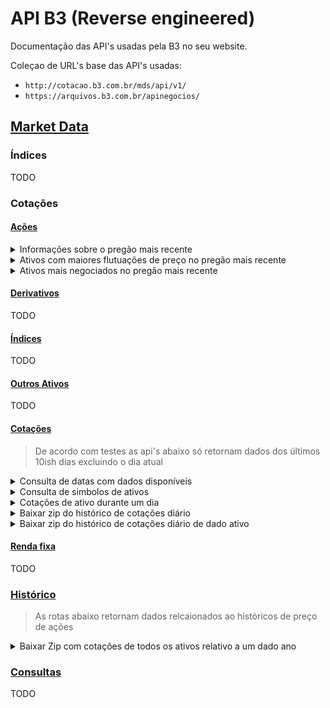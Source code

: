 # API B3 (Reverse engineered)

Documentação das API's usadas pela B3 no seu website.

Coleçao de URL's base das API's usadas:

- `http://cotacao.b3.com.br/mds/api/v1/`
- `https://arquivos.b3.com.br/apinegocios/`

## [Market Data](http://www.b3.com.br/pt_br/market-data-e-indices/)

### Índices
TODO

### Cotações

#### [Ações](http://www.b3.com.br/pt_br/market-data-e-indices/servicos-de-dados/market-data/cotacoes/)

<details>
<summary>Informações sobre o pregão mais recente</summary>
<p>

__Descrição:__ Retorna dados do pregão mais recente.

__URL:__ `http://cotacao.b3.com.br/mds/api/v1/TradingFloorInfo`

__Método:__ `GET`

__Tipo de retorno:__ `application/json`

__Exemplo:__
```shell
curl http://cotacao.b3.com.br/mds/api/v1/TradingFloorInfo
```
```json
{
  "BizSts": {
    "cd": "OK"
  },
  "Msg": {
    "dtTm": "2020-04-24T18:23:06Z"
  },
  "TradgFlr": {
    "TradgFlrSts": {
      "desc": "E"
    },
    "grssAmt": 37812848269.99,
    "qty": 5891015
  }
}
```

__Descrição de campos:__
- `.BizSts.cd`: `string`
  > Algum tipo de indicador de estado da API, talvez indique que a API conseguiu responder com sucesso
- `.Msg.dtTm`: `string`
  > Data do pregão
- `.TradgFlr.TradgFlrSts.desc`: `string`
  > Estado do pregão. Possíveis valores:
  >  - `E`: Pregão encerrado
  >  - _outros_: Pregão em andamento
- `.TradgFlr.grssAmt`: `float?`
  > Volume do pregão
- `.TradgFlr.qty`: `int?`
  > Quantidade (?) do pregão

</p>
</details>

<details>
<summary>Ativos com maiores flutuações de preço no pregão mais recente</summary>
<p>

__Descrição:__ Retorna dados dos 5 ativos com maiores altas e dos 5 ativos com maiores baixas do pregão mais recente.

__URL:__ `http://cotacao.b3.com.br/mds/api/v1/InstrumentPriceFluctuation/ibov`

__Método:__ `GET`

__Tipo de retorno:__ `application/json`

__Exemplo:__
```shell
curl http://cotacao.b3.com.br/mds/api/v1/InstrumentPriceFluctuation/ibov
```
```json
{
  "BizSts": {
    "cd": "OK"
  },
  "Msg": {
    "dtTm": "2020-04-26 20:08:36"
  },
  "SctyHghstIncrLst": [
    {
      "SctyQtn": {
        "curPrc": 38.99,
        "prcFlcn": 6.646608315098468
      },
      "symb": "SUZB3",
      "desc": "SUZANO S.A. ON      NM"
    },
    {
      "SctyQtn": {
        "curPrc": 17.3,
        "prcFlcn": 2.0047169811320753
      },
      "symb": "KLBN11",
      "desc": "KLABIN S/A  UNT     N2"
    },
    {
      "SctyQtn": {
        "curPrc": 29.85,
        "prcFlcn": 1.530612244897959
      },
      "symb": "BRAP4",
      "desc": "BRADESPAR   PN      N1"
    },
    {
      "SctyQtn": {
        "curPrc": 43.95,
        "prcFlcn": 1.011261778901402
      },
      "symb": "VALE3",
      "desc": "VALE        ON      NM"
    },
    {
      "SctyQtn": {
        "curPrc": 10.5,
        "prcFlcn": 0.28653295128939826
      },
      "symb": "MRFG3",
      "desc": "MARFRIG     ON      NM"
    }
  ],
  "SctyHghstDrpLst": [
    {
      "SctyQtn": {
        "curPrc": 14.26,
        "prcFlcn": -12.889431887599267
      },
      "symb": "AZUL4",
      "desc": "AZUL        PN      N2"
    },
    {
      "SctyQtn": {
        "curPrc": 25.05,
        "prcFlcn": -12.748171368861025
      },
      "symb": "ELET6",
      "desc": "ELETROBRAS  PNB     N1"
    },
    {
      "SctyQtn": {
        "curPrc": 12.22,
        "prcFlcn": -12.21264367816092
      },
      "symb": "CVCB3",
      "desc": "CVC BRASIL  ON      NM"
    },
    {
      "SctyQtn": {
        "curPrc": 22.11,
        "prcFlcn": -11.736526946107784
      },
      "symb": "ELET3",
      "desc": "ELETROBRAS  ON      N1"
    },
    {
      "SctyQtn": {
        "curPrc": 6.5,
        "prcFlcn": -11.684782608695652
      },
      "symb": "VVAR3",
      "desc": "VIAVAREJO   ON      NM"
    }
  ]
}
```

__Descrição de campos:__
- `.BizSts.cd`: `string`
  > Algum tipo de indicador de estado da API, talvez indique que a API conseguiu responder com sucesso
- `.Msg.dtTm`: `string`
  > Data correspondente a quando os dados foram consultados (Empiracamente parece ser só um Date.now() no lado do servidor)
- `.SctyHghstIncrLst`: `Object[5]`
  > Lista dos 5 ativos com as maiores altas nesse pregão(?)
- `.SctyHghstIncrLst[].SctyQtn.curPrc`: `float`
  > Preço atual de um dos ativos com maior alta nesse pregão(?)
- `.SctyHghstIncrLst[].SctyQtn.prcFlcn`: `float`
  > Flutuação no preço de um dos ativos com maior alta desde o ínicio do pregão(?)
- `.SctyHghstIncrLst[].symb`: `string`
  > Simbolo de um dos ativos com maior alta nesse pregão(?)
- `.SctyHghstIncrLst[].desc`: `string`
  > Descrição de um dos ativos com maior alta nesse pregão(?)
- `.SctyHghstDrpLst`: `Object[5]`
  > Lista dos 5 ativos com as maiores baixas nesse pregão(?)
- `.SctyHghstDrpLst[].SctyQtn.curPrc`: `float`
  > Preço atual de um dos ativos com maior baixas nesse pregão(?)
- `.SctyHghstDrpLst[].SctyQtn.prcFlcn`: `float`
  > Flutuação no preço de um dos ativos com maior baixas desde o ínicio do pregão(?)
- `.SctyHghstDrpLst[].symb`: `string`
  > Simbolo de um dos ativos com maior baixas nesse pregão(?)
- `.SctyHghstDrpLst[].desc`: `string`
  > Descrição de um dos ativos com maior baixas nesse pregão(?)

</p>
</details>

<details>
<summary>Ativos mais negociados no pregão mais recente</summary>
<p>

__Descrição:__ Retorna dados dos 5 ativos mais negociados do pregão mais recente.

__URL:__ `http://cotacao.b3.com.br/mds/api/v1/InstrumentTradeVolume/vista`

__Método:__ `GET`

__Tipo de retorno:__ `application/json`

__Exemplo:__
```shell
curl http://cotacao.b3.com.br/mds/api/v1/InstrumentTradeVolume/vista
```
```json
{
  "BizSts": {
    "cd": "OK"
  },
  "Msg": {
    "dtTm": "2020-04-26 20:46:21"
  },
  "Volume": [
    {
      "grossAmt": 2575586340,
      "pricVal": 16.2,
      "scty": {
        "symb": "PETR4",
        "desc": "PETROBRAS   PN      N2"
      }
    },
    {
      "grossAmt": 2379933959,
      "pricVal": 43.95,
      "scty": {
        "symb": "VALE3",
        "desc": "VALE        ON      NM"
      }
    },
    {
      "grossAmt": 1853217460,
      "pricVal": 24.78,
      "scty": {
        "symb": "BBAS3",
        "desc": "BRASIL      ON      NM"
      }
    },
    {
      "grossAmt": 1432158691,
      "pricVal": 21.18,
      "scty": {
        "symb": "ITUB4",
        "desc": "ITAUUNIBANCOPN      N1"
      }
    },
    {
      "grossAmt": 1377093003,
      "pricVal": 6.5,
      "scty": {
        "symb": "VVAR3",
        "desc": "VIAVAREJO   ON      NM"
      }
    }
  ]
}
```

__Descrição de campos:__
- `.BizSts.cd`: `string`
  > Algum tipo de indicador de estado da API, talvez indique que a API conseguiu responder com sucesso
- `.Msg.dtTm`: `string`
  > Data correspondente a quando os dados foram consultados (Empiracamente parece ser só um Date.now() no lado do servidor)
- `.Volume`: `Object[5]`
  > Lista dos 5 ativos com maior flutuação de volume nesse pregão(?)
- `.Volume[].grossAmt`: `int`
  > Volume negociado de um dos ativos com maior flutuação de volume nesse pregão(?)
- `.Volume[].pricVal`: `int`
  > Preço de um dos ativos com maior flutuação de volume nesse pregão(?)
- `.Volume[].scty.symb`: `string`
  > Simbolo de um dos ativos com maior flutuação de volume nesse pregão(?)
- `.Volume[].scty.desc`: `string`
  > Descrição de um dos ativos com maior flutuação de volume nesse pregão(?)


</p>
</details>

#### [Derivativos](http://www.b3.com.br/pt_br/market-data-e-indices/servicos-de-dados/market-data/cotacoes/derivativos.htm)
TODO

#### [Índices](http://www.b3.com.br/pt_br/market-data-e-indices/servicos-de-dados/market-data/cotacoes/indices.htm])
TODO

#### [Outros Ativos](http://www.b3.com.br/pt_br/market-data-e-indices/servicos-de-dados/market-data/cotacoes/outros-ativos.htm)
TODO

#### [Cotações](http://www.b3.com.br/pt_br/market-data-e-indices/servicos-de-dados/market-data/cotacoes/cotacoes/)

> De acordo com testes as api's abaixo só retornam dados dos últimos 10ish dias excluindo o dia atual

<details>
<summary>Consulta de datas com dados disponíveis</summary>
<p>

__Descrição:__ Retorna lista de datas nas quais estão disponíveis os dados da cotações.
Parece não ser acurado. Existem datas fora dos períodos retornados nessa rota com dados disponíveis
Normalmente retorna lista contendo os ultimos dez dias úteis.

__URL:__ `https://arquivos.b3.com.br/apinegocios/dates`

__Método:__ `GET`

__Tipo de retorno:__ `application/json`

__Exemplo:__
```shell
curl https://arquivos.b3.com.br/apinegocios/dates
```
```json
[
  "2020-04-24",
  "2020-04-23",
  "2020-04-22",
  "2020-04-20",
  "2020-04-17",
  "2020-04-16",
  "2020-04-15",
  "2020-04-14",
  "2020-04-13",
  "2020-04-09"
]
```

__Descrição de campos:__
- `.`: `string[]`
  > Lista contendo datas com dados de cotação disponíveis

</p>
</details>

<details>
<summary>Consulta de simbolos de ativos</summary>
<p>

__Descrição:__ Dado um texto de busca, retorna uma lista de simbolos de ativos semelhantes.

__URL:__ `https://arquivos.b3.com.br/apinegocios/tickersymbol?q=<QUERY>`

__QueryString:__
- q: `string`
  > texto a ser usado na busca de ativos semelhante

__Método:__ `GET`

__Tipo de retorno:__ `application/json`

__Exemplo:__
```shell
curl https://arquivos.b3.com.br/apinegocios/tickersymbol?q=SU
```
```json
[
  "SULA11",
  "SULA11F",
  "SULA11T",
  "SULA3",
  "SULA3F",
  "SULA4",
  "SULA4F",
  "SULAC75",
  "SULAD35",
  "SULAD35E",
  "SULAD500",
  "SULAD570",
  "SULAE401",
  "SULAE438",
  "SULAE476",
  "SULAH437",
  "SULAH505",
  "SULAI660",
  "SULAO64",
  "SULAQ217"
]
```
__Descrição de campos:__
- `.`: `string[]`
  > Lista de simbolos de ativos semelhantes ao texto enviado

</p>
</details>

<details>
<summary>Cotações de ativo durante um dia</summary>
<p>

__Descrição:__ Dado um ativo e a data de um dia, com distância de aproximadamente 10 dias do presente, retorna a cotação dele durante aquele dia.

__URL:__ `https://arquivos.b3.com.br/apinegocios/ticker/:code/:year-:month-:day`

__Parâmetros:__
- `code`: `string`
  > Simbolo do ativo a ser pesquisado
- `year`: `number`
  > Ano a ser usado na busca
- `month`: `number`
  > Mês a ser usado na busca
- `day`: `number`
  > Dia a ser usado na busca

__Método:__ `GET`

__Tipo de retorno:__ `application/json`

__Exemplo:__
```shell
curl https://arquivos.b3.com.br/apinegocios/ticker/SULA3/2020-04-24
```
```json
{
  "name": "SULA3",
  "friendlyName": "SULA3",
  "columns": [
    {
      "name": "TickerSymbol",
      "friendlyName": "Papel",
      "type": 5,
      "columnAlignment": 1,
      "valueAlignment": 2
    },
    {
      "name": "Quantity",
      "friendlyName": "Quantidade",
      "type": 2,
      "columnAlignment": 1,
      "valueAlignment": 1
    },
    {
      "name": "Price",
      "friendlyName": "Preço",
      "type": 1,
      "columnAlignment": 1,
      "valueAlignment": 3
    },
    {
      "name": "TradeId",
      "friendlyName": "Número do negócio",
      "type": 2,
      "columnAlignment": 1,
      "valueAlignment": 1
    },
    {
      "name": "EntryDate",
      "friendlyName": "Data de referência",
      "type": 4,
      "format": "DD/MM/YYYY",
      "columnAlignment": 1,
      "valueAlignment": 1
    },
    {
      "name": "EntryTime",
      "friendlyName": "Hora",
      "type": 5,
      "columnAlignment": 1,
      "valueAlignment": 1
    }
  ],
  "values": [
    [
      "SULA3",
      300,
      20.9,
      690,
      "2020-04-24",
      "17:05"
    ],
    [
      "SULA3",
      100,
      20.9,
      680,
      "2020-04-24",
      "16:41"
    ],
    [
      "SULA3",
      100,
      20.9,
      670,
      "2020-04-24",
      "16:41"
    ],
    [
      "SULA3",
      100,
      20.9,
      660,
      "2020-04-24",
      "16:40"
    ],
    [
      "SULA3",
      100,
      20.9,
      650,
      "2020-04-24",
      "16:39"
    ],
    [
      "SULA3",
      100,
      20.9,
      640,
      "2020-04-24",
      "16:39"
    ],
    [
      "SULA3",
      100,
      20.9,
      630,
      "2020-04-24",
      "16:38"
    ],
    [
      "SULA3",
      100,
      20.9,
      620,
      "2020-04-24",
      "16:38"
    ],
    [
      "SULA3",
      100,
      20.9,
      610,
      "2020-04-24",
      "16:38"
    ],
    [
      "SULA3",
      100,
      20.72,
      600,
      "2020-04-24",
      "16:37"
    ],
    [
      "SULA3",
      100,
      20.9,
      590,
      "2020-04-24",
      "16:22"
    ],
    [
      "SULA3",
      100,
      21.23,
      580,
      "2020-04-24",
      "15:52"
    ],
    [
      "SULA3",
      100,
      21.23,
      570,
      "2020-04-24",
      "15:52"
    ],
    [
      "SULA3",
      200,
      21.23,
      560,
      "2020-04-24",
      "15:51"
    ],
    [
      "SULA3",
      100,
      21.23,
      550,
      "2020-04-24",
      "15:22"
    ],
    [
      "SULA3",
      100,
      21.23,
      540,
      "2020-04-24",
      "15:22"
    ],
    [
      "SULA3",
      100,
      21.23,
      530,
      "2020-04-24",
      "15:22"
    ],
    [
      "SULA3",
      100,
      21.23,
      520,
      "2020-04-24",
      "15:22"
    ],
    [
      "SULA3",
      100,
      21.23,
      510,
      "2020-04-24",
      "15:22"
    ],
    [
      "SULA3",
      100,
      21.23,
      500,
      "2020-04-24",
      "15:22"
    ],
    [
      "SULA3",
      100,
      21.23,
      490,
      "2020-04-24",
      "15:22"
    ],
    [
      "SULA3",
      100,
      21.23,
      480,
      "2020-04-24",
      "15:22"
    ],
    [
      "SULA3",
      100,
      21.03,
      470,
      "2020-04-24",
      "15:07"
    ],
    [
      "SULA3",
      100,
      21.03,
      460,
      "2020-04-24",
      "14:36"
    ],
    [
      "SULA3",
      100,
      20.98,
      450,
      "2020-04-24",
      "14:21"
    ],
    [
      "SULA3",
      100,
      19.42,
      440,
      "2020-04-24",
      "13:46"
    ],
    [
      "SULA3",
      100,
      19.42,
      430,
      "2020-04-24",
      "13:46"
    ],
    [
      "SULA3",
      100,
      19.42,
      420,
      "2020-04-24",
      "13:30"
    ],
    [
      "SULA3",
      100,
      19.62,
      410,
      "2020-04-24",
      "13:26"
    ],
    [
      "SULA3",
      100,
      19.62,
      400,
      "2020-04-24",
      "13:21"
    ],
    [
      "SULA3",
      100,
      19.62,
      390,
      "2020-04-24",
      "12:33"
    ],
    [
      "SULA3",
      100,
      18.99,
      380,
      "2020-04-24",
      "12:24"
    ],
    [
      "SULA3",
      100,
      18.99,
      370,
      "2020-04-24",
      "12:13"
    ],
    [
      "SULA3",
      100,
      19.21,
      360,
      "2020-04-24",
      "12:13"
    ],
    [
      "SULA3",
      100,
      19.21,
      350,
      "2020-04-24",
      "12:13"
    ],
    [
      "SULA3",
      100,
      19.62,
      340,
      "2020-04-24",
      "12:02"
    ],
    [
      "SULA3",
      100,
      19.5,
      330,
      "2020-04-24",
      "11:56"
    ],
    [
      "SULA3",
      100,
      18.9,
      320,
      "2020-04-24",
      "11:42"
    ],
    [
      "SULA3",
      100,
      18.95,
      310,
      "2020-04-24",
      "11:42"
    ],
    [
      "SULA3",
      100,
      18.96,
      300,
      "2020-04-24",
      "11:42"
    ],
    [
      "SULA3",
      100,
      19,
      290,
      "2020-04-24",
      "11:42"
    ],
    [
      "SULA3",
      100,
      19,
      280,
      "2020-04-24",
      "11:42"
    ],
    [
      "SULA3",
      100,
      19.34,
      270,
      "2020-04-24",
      "11:41"
    ],
    [
      "SULA3",
      100,
      18.96,
      260,
      "2020-04-24",
      "11:22"
    ],
    [
      "SULA3",
      100,
      18.99,
      250,
      "2020-04-24",
      "11:20"
    ],
    [
      "SULA3",
      100,
      18.99,
      240,
      "2020-04-24",
      "11:15"
    ],
    [
      "SULA3",
      100,
      18.77,
      230,
      "2020-04-24",
      "11:15"
    ],
    [
      "SULA3",
      100,
      18.8,
      220,
      "2020-04-24",
      "11:15"
    ],
    [
      "SULA3",
      100,
      18.77,
      210,
      "2020-04-24",
      "11:15"
    ],
    [
      "SULA3",
      100,
      18.77,
      200,
      "2020-04-24",
      "11:15"
    ],
    [
      "SULA3",
      100,
      18.77,
      190,
      "2020-04-24",
      "11:15"
    ],
    [
      "SULA3",
      100,
      18.8,
      180,
      "2020-04-24",
      "11:15"
    ],
    [
      "SULA3",
      100,
      19.31,
      170,
      "2020-04-24",
      "11:13"
    ],
    [
      "SULA3",
      600,
      19.9,
      160,
      "2020-04-24",
      "10:58"
    ],
    [
      "SULA3",
      100,
      19.9,
      150,
      "2020-04-24",
      "10:54"
    ],
    [
      "SULA3",
      100,
      19.9,
      140,
      "2020-04-24",
      "10:54"
    ],
    [
      "SULA3",
      100,
      19.9,
      130,
      "2020-04-24",
      "10:54"
    ],
    [
      "SULA3",
      100,
      19.9,
      120,
      "2020-04-24",
      "10:54"
    ],
    [
      "SULA3",
      100,
      19.9,
      110,
      "2020-04-24",
      "10:54"
    ],
    [
      "SULA3",
      100,
      20,
      100,
      "2020-04-24",
      "10:54"
    ],
    [
      "SULA3",
      100,
      21.27,
      90,
      "2020-04-24",
      "10:47"
    ],
    [
      "SULA3",
      100,
      21.27,
      80,
      "2020-04-24",
      "10:47"
    ],
    [
      "SULA3",
      100,
      21.27,
      70,
      "2020-04-24",
      "10:47"
    ],
    [
      "SULA3",
      100,
      21.27,
      60,
      "2020-04-24",
      "10:47"
    ],
    [
      "SULA3",
      100,
      21.27,
      50,
      "2020-04-24",
      "10:47"
    ],
    [
      "SULA3",
      100,
      20.24,
      40,
      "2020-04-24",
      "10:47"
    ],
    [
      "SULA3",
      100,
      20.24,
      30,
      "2020-04-24",
      "10:47"
    ],
    [
      "SULA3",
      100,
      21.27,
      20,
      "2020-04-24",
      "10:25"
    ],
    [
      "SULA3",
      100,
      20.1,
      10,
      "2020-04-24",
      "10:20"
    ]
  ]
}
```

__Descrição de campos:__
- `.name`: `string`
  > Nome do ativo
- `.friendlyName`: `string`
  > Nome amigável do ativo (Empiricamente parece ser a mesma coisa do `.name`)
- `.columns`: `Object[N]`
  > Lista determinando as colunas da tabela de cotações
- `.columns[].name`: `string`
  > Nome da coluna
- `.columns[].friendlyName`: `string`
  > Nome amigável da coluna (Empiricamente parece ser a versão traduzida de `.columns[].name`)
- `.columns[].type`: `int`
  > Tipo de dado da coluna. Valores possíveis (Deduzidos):
  >   - `1`: `float`
  >   - `2`: `int`
  >   - `3`: UNKNOWN
  >   - `4`: `date`
  >   - `5`: `string`
  >   - ...
- `.columns[].columnAlignment`: `int`
  > Alinhamento da coluna (???)
- `.columns[].valueAlignment`: `int`
  > Alinhamento do valor (???)
- `.values`: `Any[N][...]`
  > Lista das linhas contendo os valores correspondentes as colunas determinadas em `.columns` (Valores da tabela)

</p>
</details>

<details>
<summary>Baixar zip do histórico de cotações diário</summary>
<p>

__Descrição:__ Retorna URL para acessar zip contendo histórico de cotações de todos os ativos de dado dia.

__URL:__ `https://arquivos.b3.com.br/apinegocios/tickercsv/:year-:month-:day`

__Parêmetros:__
- `year`: `number`
  > Ano a ser usado na busca
- `month`: `number`
  > Mês a ser usado na busca
- `day`: `number`
  > Dia a ser usado na busca

__Método:__ `GET`

__Tipo de retorno:__ `text/plain`

__Exemplo:__
```shell
curl https://arquivos.b3.com.br/apinegocios/tickercsv/2020-04-24
```
```
https://up2dataweb.blob.core.windows.net/raptor/TradeIntraday_20200424_1.zip?sv=2019-07-07&ss=b&srt=o&spr=https&se=2020-04-27T00%3A59%3A21Z&sp=r&sig=L4Cv%2BQmTuxAizbrOHu7tj3DOvXLYrqBaZH5yzzNFvdI%3D
```

</p>
</details>

<details>
<summary>Baixar zip do histórico de cotações diário de dado ativo</summary>
<p>

__Descrição:__ Retorna URL para acessar zip contendo histórico de cotações de certo ativos dado um certo dia.

__URL:__ `https://arquivos.b3.com.br/apinegocios/tickercsv/:code/:year-:month-:day`

__Parêmetros:__
- `code`: `string`
  > Simbolo do ativo a ser pesquisado
- `year`: `number`
  > Ano a ser usado na busca
- `month`: `number`
  > Mês a ser usado na busca
- `day`: `number`
  > Dia a ser usado na busca

__Método:__ `GET`

__Tipo de retorno:__ `text/plain`

__Exemplo:__
```shell
curl https://arquivos.b3.com.br/apinegocios/tickercsv/SULA3/2020-04-24
```
```
https://up2dataweb.blob.core.windows.net/raptor/TradeIntraday_SULA3_20200424_1.zip?sv=2019-07-07&ss=b&srt=o&spr=https&se=2020-04-27T01%3A01%3A38Z&sp=r&sig=wIGhSQSvAsZk4pGNlgOYeZezX31k%2FHPiou8AXS3fLIU%3D
```

</p>
</details>

#### [Renda fixa](http://www.b3.com.br/pt_br/market-data-e-indices/servicos-de-dados/market-data/cotacoes/renda-fixa/)
TODO

### [Histórico](http://www.b3.com.br/pt_br/market-data-e-indices/servicos-de-dados/market-data/historico/)
> As rotas abaixo retornam dados relcaionados ao históricos de preço de ações

<details>
<summary>Baixar Zip com cotações de todos os ativos relativo a um dado ano</summary>
<p>

__Descrição:__ Retorna URL para acessar zip contendo histórico de cotações de certo ativos dado um certo dia.

__URL:__ `http://bvmf.bmfbovespa.com.br/InstDados/SerHist/COTAHIST_A:year.ZIP`

__Parêmetros:__
- `year`: `number`
  > Ano a ser usado na busca (a partir de 1986).

__Método:__ `GET`

__Tipo de retorno:__ `application/x-zip-compressed`

__Exemplo:__
```shell
curl http://bvmf.bmfbovespa.com.br/InstDados/SerHist/COTAHIST_A2020.ZIP
```
A resposta será o binário de um Zip.

</p>
</details>

### [Consultas](http://www.b3.com.br/pt_br/market-data-e-indices/servicos-de-dados/market-data/consultas/)
TODO